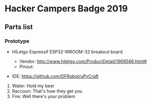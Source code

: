 # Hacker Campers Badge 2019

## Parts list

### Prototype

* HiLetgo Espressif ESP32-WROOM-32 breakout board
   * Vendor: http://www.hiletgo.com/ProductDetail/1906566.html#
   * Pinout:

* IDE: https://github.com/DFRobot/uPyCraft



1. Water: Hold my beer
2. Raccoon: That's how they get you
3. Fire: Well there's your problem
